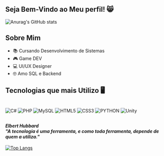 ## Seja Bem-Vindo ao Meu perfil! 😸

![Anurag's GitHub stats](https://github-readme-stats.vercel.app/api?username=devjoaosoares&show_icons=true&theme=transparent)

##

## Sobre Mim

* 📚 Cursando Desenvolvimento de Sistemas
* 🎮 Game DEV
* 💻 UI/UX Designer
* 🤓 Amo SQL e Backend

## Tecnologias que mais Utilizo 🖥️
<div style="display: inline_block"><br>
        <img aling="center" alt="C#" src="https://img.shields.io/badge/C%23-239120?style=for-the-badge&logo=c-sharp&logoColor=white)]()">
        <img aling="center" alt="PHP" src="https://img.shields.io/badge/PHP-777BB4?style=for-the-badge&logo=php&logoColor=white">
        <img aling="center" alt="MySQL" src="https://img.shields.io/badge/MySQL-00000F?style=for-the-badge&logo=mysql&logoColor=white">
        <img aling="center" alt="HTML5" src="https://img.shields.io/badge/HTML5-E34F26?style=for-the-badge&logo=html5&logoColor=white">
        <img aling="center" alt="CSS3" src="https://img.shields.io/badge/CSS3-1572B6?style=for-the-badge&logo=css3&logoColor=white">
        <img aling="center" alt="PYTHON" src="https://img.shields.io/badge/Python-14354C?style=for-the-badge&logo=python&logoColor=white">
        <img aling="center" alt="Unity" src="https://img.shields.io/badge/Unity-100000?style=for-the-badge&logo=unity&logoColor=white">
</div>

##

#### ***Elbert Hubbard<br>"A tecnologia é uma ferramenta, e como toda ferramenta, depende de quem a utiliza."***

[![Top Langs](https://github-readme-stats.vercel.app/api/top-langs/?username=anuraghazra&layout=pie)](https://github.com/anuraghazra/github-readme-stats)
     
